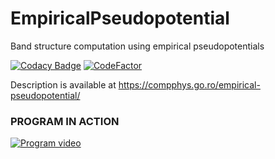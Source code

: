 # EmpiricalPseudopotential
Band structure computation using empirical pseudopotentials

[![Codacy Badge](https://api.codacy.com/project/badge/Grade/7dd608160e704e7ca0ca2001eb81d3ac)](https://app.codacy.com/gh/aromanro/EmpiricalPseudopotential?utm_source=github.com&utm_medium=referral&utm_content=aromanro/EmpiricalPseudopotential&utm_campaign=Badge_Grade_Settings)
[![CodeFactor](https://www.codefactor.io/repository/github/aromanro/empiricalpseudopotential/badge)](https://www.codefactor.io/repository/github/aromanro/empiricalpseudopotential)

Description is available at https://compphys.go.ro/empirical-pseudopotential/


### PROGRAM IN ACTION

[![Program video](https://img.youtube.com/vi/bGyG9R8-wiU/0.jpg)](https://youtu.be/bGyG9R8-wiU)

